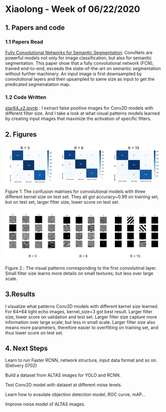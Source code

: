 # Xiaolong - Week of 06/22/2020

## 1. Papers and code

### 1.1 Papers Read

[Fully Convolutional Networks for Semantic Segmentation](https://arxiv.org/abs/1411.4038):  ConvNets are  powerful models not only for  image classification, but also for semantic segmentation. This  paper show that a fully convolutional network (FCN), trained end-to-end, exceeds the state-of-the-art on semantic segmentation without further machinery. An input image is first downsampled by convolutional layers and then upsampled to same size as input to get the predicated segmenatation map. 

### 1.2 Code Written

[star64_v2.ipynb](source/star64_v2.ipynb) : I extract false positive images for Conv2D models with different filter size. And I take a look at what visual patterns models learned by creating input images that maximize the activation of specific filters. 

## 2. Figures



![patterns](imgs/20200622_1.png)

Figure 1:  The confusion matrixes for convolutional models with three different kernel size on test set. They all  got accuracy~0.99 on training set, but on test set,  larger filter size, lower score on  test set.

![](imgs/20200622_2.png)

Figure 2.: The visual patterns corresponding to the first convolutinal layer. Small filter size learns more details on small textures; but less over large scale.

## 3.Results

I visualize what patterns Conv2D models with different kernel size learned. For 64*64 light echo images, kernel_size=3 got best result. Larger filter size, lower score on validation and test set. Larger filter size capture more information over large scale; but less in small scale. Larger filter size also means more parameters, therefore easier to overfitting on training set, and thus lower score on test set. 

## 4. Next Steps

Learn to run Faster RCNN, network structure, input data format and so on.  (Delivery 0702)

Build a dataset from ALTAS images for  YOLO and RCNN. 

Test Conv2D model with dataset at different noise levels.

Learn how to evaulate objection detection model, ROC curve, mAP... 

Improve noise model of ALTAS images.















